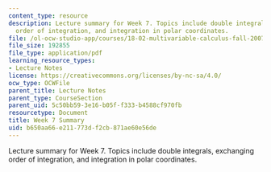 ```yaml
---
content_type: resource
description: Lecture summary for Week 7. Topics include double integrals, exchanging
  order of integration, and integration in polar coordinates.
file: /ol-ocw-studio-app/courses/18-02-multivariable-calculus-fall-2007/b650aa66e211773df2cb871ae60e56de_lec_week7.pdf
file_size: 192855
file_type: application/pdf
learning_resource_types:
- Lecture Notes
license: https://creativecommons.org/licenses/by-nc-sa/4.0/
ocw_type: OCWFile
parent_title: Lecture Notes
parent_type: CourseSection
parent_uid: 5c50bb59-3e16-b05f-f333-b4588cf970fb
resourcetype: Document
title: Week 7 Summary
uid: b650aa66-e211-773d-f2cb-871ae60e56de
---
```

Lecture summary for Week 7. Topics include double integrals, exchanging order of integration, and integration in polar coordinates.